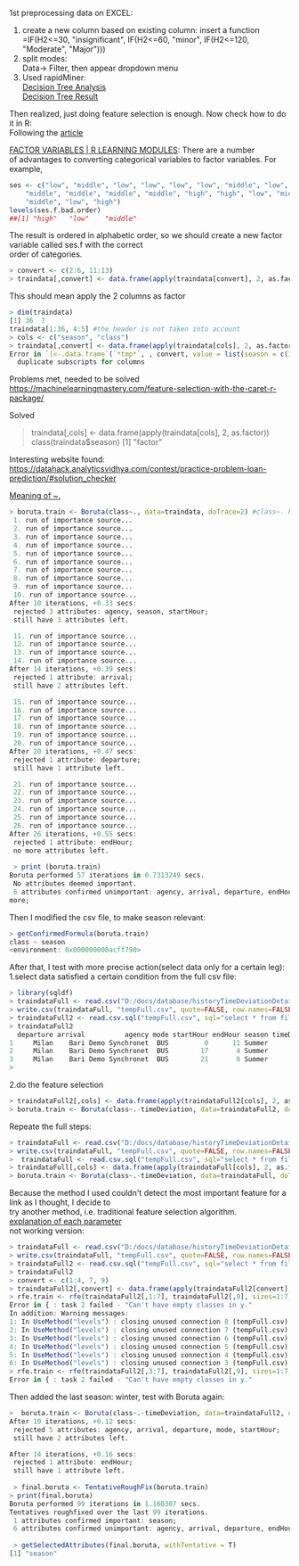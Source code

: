 1st preprocessing data on EXCEL:  
1. create a new column based on existing column: insert a function  
=IF(H2<=30, "insignificant", IF(H2<=60, "minor", IF(H2<=120, "Moderate", "Major")))  
2. split modes:  
Data-> Filter, then appear dropdown menu
3. Used rapidMiner:  
[Decision Tree Analysis](http://i.imgur.com/QrYPDLk.png)    
[Decision Tree Result](http://i.imgur.com/42tOnNy.png)  

Then realized, just doing feature selection is enough. Now check how to do it in R:  
Following the [article](https://www.analyticsvidhya.com/blog/2016/03/select-important-variables-boruta-package/)  

[FACTOR VARIABLES | R LEARNING MODULES](https://stats.idre.ucla.edu/r/modules/factor-variables/): There are a number  
of advantages to converting categorical variables to factor variables. For example,  
```r
ses <- c("low", "middle", "low", "low", "low", "low", "middle", "low", "middle",
    "middle", "middle", "middle", "middle", "high", "high", "low", "middle",
    "middle", "low", "high")    
levels(ses.f.bad.order)  
##[1] "high"   "low"    "middle"
```

The result is ordered in alphabetic order, so we should create a new factor variable called ses.f with the correct   
order of categories.  

```r
> convert <- c(2:6, 11:13)
> traindata[,convert] <- data.frame(apply(traindata[convert], 2, as.factor))
```
This should mean apply the 2 columns as factor  
```r
> dim(traindata)
[1] 36  7
traindata[1:36, 4:5] #the header is not taken into account  
> cols <- c("season", "class")
> traindata[,convert] <- data.frame(apply(traindata[cols], 2, as.factor))
Error in `[<-.data.frame`(`*tmp*`, , convert, value = list(season = c(1L,  : 
  duplicate subscripts for columns
```    
Problems met, needed to be solved  
https://machinelearningmastery.com/feature-selection-with-the-caret-r-package/  

Solved  
> traindata[,cols] <- data.frame(apply(traindata[cols], 2, as.factor))
> class(traindata$season)
[1] "factor"  

Interesting website found:  
https://datahack.analyticsvidhya.com/contest/practice-problem-loan-prediction/#solution_checker     

[Meaning of ~.](https://stackoverflow.com/questions/14976331/use-of-tilde-in-r-programming-language)  

```r  
> boruta.train <- Boruta(class~., data=traindata, doTrace=2) #class~. here should mean class depends on all other attributes  
 1. run of importance source...
 2. run of importance source...
 3. run of importance source...
 4. run of importance source...
 5. run of importance source...
 6. run of importance source...
 7. run of importance source...
 8. run of importance source...
 9. run of importance source...
 10. run of importance source...
After 10 iterations, +0.33 secs: 
 rejected 3 attributes: agency, season, startHour;
 still have 3 attributes left.

 11. run of importance source...
 12. run of importance source...
 13. run of importance source...
 14. run of importance source...
After 14 iterations, +0.39 secs: 
 rejected 1 attribute: arrival;
 still have 2 attributes left.

 15. run of importance source...
 16. run of importance source...
 17. run of importance source...
 18. run of importance source...
 19. run of importance source...
 20. run of importance source...
After 20 iterations, +0.47 secs: 
 rejected 1 attribute: departure;
 still have 1 attribute left.

 21. run of importance source...
 22. run of importance source...
 23. run of importance source...
 24. run of importance source...
 25. run of importance source...
 26. run of importance source...
After 26 iterations, +0.55 secs: 
 rejected 1 attribute: endHour;
 no more attributes left.
 
 > print (boruta.train)
Boruta performed 57 iterations in 0.7313249 secs.
 No attributes deemed important.
 6 attributes confirmed unimportant: agency, arrival, departure, endHour, season and 1
more;
```
Then I modified the csv file, to make season relevant:    
```r
> getConfirmedFormula(boruta.train)
class ~ season
<environment: 0x000000000acff790>  
```  

After that, I test with more precise action(select data only for a certain leg):  
1.select data satisfied a certain condition from the full csv file:  
```r
> library(sqldf)
> traindataFull <- read.csv("D:/docs/database/historyTimeDeviationDetail.csv", header=T, stringsAsFactors=F)
> write.csv(traindataFull, "tempFull.csv", quote=FALSE, row.names=FALSE) #a temporary file will be created  
> traindataFull2 <- read.csv.sql("tempFull.csv", sql="select * from file where departure='Milan' and arrival='Bari'", eol="\n")
> traindataFull2
  departure arrival          agency mode startHour endHour season timeDeviation   class
1     Milan    Bari Demo Synchronet  BUS         0      11 Summer            49 minor\r
2     Milan    Bari Demo Synchronet  BUS        17       4 Summer            57 minor\r
3     Milan    Bari Demo Synchronet  BUS        21       8 Summer            45 minor\r
> 
```
2.do the feature selection  
```r
> traindataFull2[,cols] <- data.frame(apply(traindataFull2[cols], 2, as.factor))
> boruta.train <- Boruta(class~.-timeDeviation, data=traindataFull2, doTrace=2)
```
Repeate the full steps:  
```r
> traindataFull <- read.csv("D:/docs/database/historyTimeDeviationDetailFake.csv", header=T, stringsAsFactors=F)
> write.csv(traindataFull, "tempFull.csv", quote=FALSE, row.names=FALSE)
>  traindataFull <- read.csv.sql("tempFull.csv", sql="select * from file where departure='Milan' and arrival='Bari'")#, eol="\n")
> traindataFull[,cols] <- data.frame(apply(traindataFull[cols], 2, as.factor))
> boruta.train <- Boruta(class~.-timeDeviation, data=traindataFull, doTrace=2)
```
Because the method I used couldn't detect the most important feature for a link as I thought, I decide to  
try another method, i.e. traditional feature selection algorithm.  
[explanation of each parameter](https://www.rdocumentation.org/packages/caret/versions/6.0-76/topics/rfe)  
not working version:  
```r
> traindataFull <- read.csv("D:/docs/database/historyTimeDeviationDetailFake.csv", header=T, stringsAsFactors=F)
> write.csv(traindataFull, "tempFull.csv", quote=FALSE, row.names=FALSE)
> traindataFull2 <- read.csv.sql("tempFull.csv", sql="select * from file where departure='Paris' and arrival='Milan'")
> traindataFull2
> convert <- c(1:4, 7, 9)
> traindataFull2[,convert] <- data.frame(apply(traindataFull2[convert], 2, as.factor))
> rfe.train <- rfe(traindataFull2[,1:7], traindataFull2[,9], sizes=1:7, rfeControl=control)
Error in { : task 2 failed - "Can't have empty classes in y."
In addition: Warning messages:
1: In UseMethod("levels") : closing unused connection 8 (tempFull.csv)
2: In UseMethod("levels") : closing unused connection 7 (tempFull.csv)
3: In UseMethod("levels") : closing unused connection 6 (tempFull.csv)
4: In UseMethod("levels") : closing unused connection 5 (tempFull.csv)
5: In UseMethod("levels") : closing unused connection 4 (tempFull.csv)
6: In UseMethod("levels") : closing unused connection 3 (tempFull.csv)
> rfe.train <- rfe(traindataFull2[,3:7], traindataFull2[,9], sizes=1:7, rfeControl=control)
Error in { : task 2 failed - "Can't have empty classes in y."

```
Then added the last season: winter, test with Boruta again:  
```r
>  boruta.train <- Boruta(class~.-timeDeviation, data=traindataFull2, doTrace=1)
After 10 iterations, +0.12 secs: 
 rejected 5 attributes: agency, arrival, departure, mode, startHour;
 still have 2 attributes left.

After 14 iterations, +0.16 secs: 
 rejected 1 attribute: endHour;
 still have 1 attribute left.
 
 > final.boruta <- TentativeRoughFix(boruta.train)
> print(final.boruta)
Boruta performed 99 iterations in 1.160307 secs.
Tentatives roughfixed over the last 99 iterations.
 1 attributes confirmed important: season;
 6 attributes confirmed unimportant: agency, arrival, departure, endHour, mode and 1 more;
 
 > getSelectedAttributes(final.boruta, withTentative = T)
[1] "season"
```  

